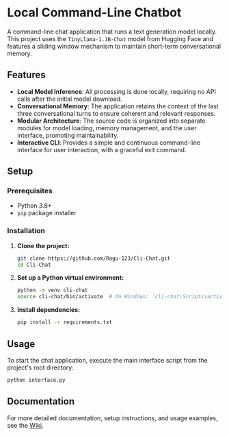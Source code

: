 # Local Command-Line Chatbot

A command-line chat application that runs a text generation model locally. This project uses the `TinyLlama-1.1B-Chat` model from Hugging Face and features a sliding window mechanism to maintain short-term conversational memory.

## Features

- **Local Model Inference**: All processing is done locally, requiring no API calls after the initial model download.
- **Conversational Memory**: The application retains the context of the last three conversational turns to ensure coherent and relevant responses.
- **Modular Architecture**: The source code is organized into separate modules for model loading, memory management, and the user interface, promoting maintainability.
- **Interactive CLI**: Provides a simple and continuous command-line interface for user interaction, with a graceful exit command.

## Setup

### Prerequisites

- Python 3.8+
- `pip` package installer

### Installation

1.  **Clone the project:**
    ```bash
    git clone https://github.com/Ragu-123/Cli-Chat.git
    cd Cli-Chat
    ```

2.  **Set up a Python virtual environment:**
    ```bash
    python -m venv cli-chat
    source cli-chat/bin/activate  # On Windows: `cli-chat\Scripts\activate`
    ```

3.  **Install dependencies:**
    ```bash
    pip install -r requirements.txt
    ```

## Usage

To start the chat application, execute the main interface script from the project's root directory:

```bash
python interface.py
```

## Documentation
For more detailed documentation, setup instructions, and usage examples, see the [Wiki](https://github.com/Ragu-123/Cli-Chat/wiki).

